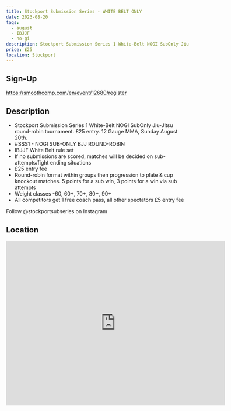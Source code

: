 ```yaml
---
title: Stockport Submission Series - WHITE BELT ONLY
date: 2023-08-20
tags:
  - august
  - IBJJF
  - no-gi
description: Stockport Submission Series 1 White-Belt NOGI SubOnly Jiu-Jitsu round-robin tournament 
price: £25
location: Stockport
---
```

## Sign-Up
https://smoothcomp.com/en/event/12680/register

## Description
<ul>
  <li>Stockport Submission Series 1 White-Belt NOGI SubOnly Jiu-Jitsu round-robin tournament. £25 entry. 12 Gauge MMA, Sunday August 20th.</li>
  <li>#SSS1 - NOGI SUB-ONLY BJJ ROUND-ROBIN</li>
  <li>IBJJF White Belt rule set</li>
  <li>If no submissions are scored, matches will be decided on sub-attempts/fight ending situations</li>
  <li>£25 entry fee</li>
  <li>Round-robin format within groups then progression to plate & cup knockout matches. 5 points for a sub win, 3 points for a win via sub attempts</li>
  <li>Weight classes -60, 60+, 70+, 80+, 90+</li>
  <li>All competitors get 1 free coach pass, all other spectators £5 entry fee</li>
</ul>

<p>Follow @stockportsubseries on Instagram</p>


## Location
<iframe src="https://www.google.com/maps/embed?pb=!1m17!1m12!1m3!1d2483.259223503093!2d0.02765731576999916!3d51.508460079635356!2m3!1f0!2f0!3f0!3m2!1i1024!2i768!4f13.1!3m2!1m1!2zNTHCsDMwJzMwLjUiTiAwwrAwMSc0Ny41IkU!5e0!3m2!1sen!2suk!4v1689530708033!5m2!1sen!2suk" width="600" height="450" style="border:0;" allowfullscreen="" loading="lazy" referrerpolicy="no-referrer-when-downgrade"></iframe>
